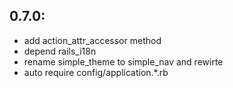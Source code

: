 

## 0.7.0:
  - add action_attr_accessor method
  - depend rails_i18n
  - rename simple\_theme to simple_nav and rewirte
  - auto require config/application.*.rb